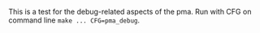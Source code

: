 This is a test for the debug-related aspects of the pma.
Run with CFG on command line `make ... CFG=pma_debug`.
